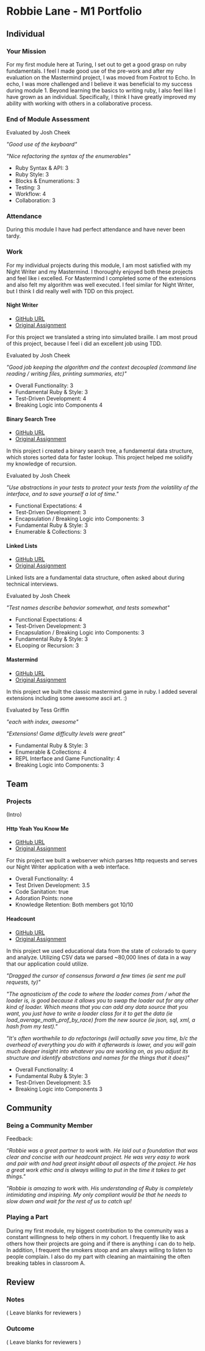 # Robbie Lane - M1 Portfolio

## Individual

### Your Mission

For my first module here at Turing, I set out to get a good grasp on ruby fundamentals.
I feel I made good use of the pre-work and after my evaluation on the Mastermind project,
I was moved from Foxtrot to Echo. In echo, I was more challenged and I believe it was
beneficial to my success during module 1. Beyond learning the basics to writing ruby,
I also feel like I have grown as an individual. Specifically, I think I have greatly improved
my ability with working with others in a collaborative process.

### End of Module Assessment

Evaluated by Josh Cheek

*"Good use of the keyboard"*

*"Nice refactoring the syntax of the enumerables"*


* Ruby Syntax & API: 3
* Ruby Style: 3
* Blocks & Enumerations: 3
* Testing: 3
* Workflow: 4
* Collaboration: 3

### Attendance

During this module I have had perfect attendance and have never been tardy.  

### Work

For my individual projects during this module, I am most satisfied with my Night Writer and my Mastermind. I thoroughly enjoyed both these projects and feel like i excelled. For Mastermind I completed some of the extensions and also felt my algorithm was well executed. I feel similar for Night Writer, but I think I did really well with TDD on this project.

#### Night Writer

* [GitHub URL](https://github.com/robbielane/night_writer)
* [Original Assignment](https://github.com/turingschool/curriculum/blob/master/source/projects/night_writer.markdown)

For this project we translated a string into simulated braille. I am most proud of this project, because I feel i did an excellent job using TDD.

Evaluated by Josh Cheek

*"Good job keeping the algorithm and the context decoupled (command line reading / writing files, printing summaries, etc)"*

* Overall Functionality: 3
* Fundamental Ruby & Style: 3
* Test-Driven Development: 4
* Breaking Logic into Components 4

#### Binary Search Tree

* [GitHub URL](https://github.com/robbielane/binary_search_tree)
* [Original Assignment](https://github.com/turingschool/curriculum/blob/master/source/projects/binary_search_tree.markdown)

In this project i created a binary search tree, a fundamental data structure, which stores sorted data for faster lookup. This project helped me solidify my knowledge of recursion.

Evaluated by Josh Cheek

*"Use abstractions in your tests to protect your tests from the volatility of the interface, and to save yourself a lot of time."*

* Functional Expectations: 4
* Test-Driven Development: 3
* Encapsulation / Breaking Logic into Components: 3
* Fundamental Ruby & Style: 3
* Enumerable & Collections: 3

#### Linked Lists

* [GitHub URL](https://github.com/robbielane/linked_lists)
* [Original Assignment](https://github.com/turingschool/curriculum/blob/master/source/projects/linked_lists.markdown)

Linked lists are a fundamental data structure, often asked about during technical interviews.  

Evaluated by Josh Cheek

*"Test names describe behavior somewhat, and tests somewhat"*

* Functional Expectations: 4
* Test-Driven Development: 3
* Encapsulation / Breaking Logic into Components: 3
* Fundamental Ruby & Style: 3
* ELooping or Recursion: 3

#### Mastermind

* [GitHub URL](https://github.com/robbielane/mastermind)
* [Original Assignment](https://github.com/turingschool/curriculum/blob/master/source/projects/mastermind.markdown)

In this project we built the classic mastermind game in ruby. I added several extensions including some awesome ascii art. :)

Evaluated by Tess Griffin

*"each with index, awesome"*

*"Extensions! Game difficulty levels were great"*

* Fundamental Ruby & Style: 3
* Enumerable & Collections: 4
* REPL Interface and Game Functionality: 4
* Breaking Logic into Components: 3

## Team

### Projects

(Intro)

#### Http Yeah You Know Me

* [GitHub URL](https://github.com/robbielane/webserver)
* [Original Assignment](https://github.com/turingschool/curriculum/blob/master/source/projects/http_yeah_you_know_me.markdown)

For this project we built a webserver which parses http requests and serves our Night Writer application with a web interface.


* Overall Functionality: 4
* Test Driven Development: 3.5
* Code Sanitation: true
* Adoration Points: none
* Knowledge Retention: Both members got 10/10

#### Headcount

* [GitHub URL](https://github.com/robbielane/headcount)
* [Original Assignment](https://github.com/turingschool/curriculum/blob/master/source/projects/headcount.markdown)

In this project we used educational data from the state of colorado to query and analyze. Utilizing CSV data we parsed ~80,000 lines of data in a way that our application could utilize.  

*"Dragged the cursor of consensus forward a few times (ie sent me pull requests, ty)"*

*"The agnosticism of the code to where the loader comes from / what the loader is, is good because it allows you to swap the loader out for any other kind of loader. Which means that you can add any data source that you want, you just have to write a loader class for it to get the data (ie load_average_math_prof_by_race) from the new source (ie json, sql, xml, a hash from my test)."*

*"It's often worthwhile to do refactorings (will actually save you time, b/c the overhead of everything you do with it afterwards is lower, and you will gain much deeper insight into whatever you are working on, as you adjust its structure and identify abstrctions and names for the things that it does)"*

* Overall Functionality: 4
* Fundamental Ruby & Style: 3
* Test-Driven Development: 3.5
* Breaking Logic into Components 3

## Community

### Being a Community Member

Feedback:

*“Robbie was a great partner to work with. He laid out a foundation that was clear and concise with our headcount project. He was very easy to work and pair with and had great insight about all aspects of the project. He has a great work ethic and is always willing to put in the time it takes to get things."*

*"Robbie is amazing to work with. His understanding of Ruby is completely intimidating and inspiring. My only compliant would be that he needs to slow down and wait for the rest of us to catch up!*

### Playing a Part

During my first module, my biggest contribution to the community was a constant willingness to help others in my cohort. I frequently like to ask others how their projects are going and if there is anything i can do to help. In addition, I frequent the smokers stoop and am always willing to listen to people complain. I also do my part with cleaning an maintaining the often breaking tables in classroom A.       

## Review

### Notes

( Leave blanks for reviewers )

### Outcome

( Leave blanks for reviewers )
